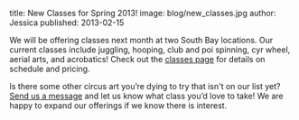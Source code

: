 title: New Classes for Spring 2013!
image: blog/new_classes.jpg
author: Jessica
published: 2013-02-15

We will be offering classes next month at two South Bay locations. Our current classes include juggling, hooping, club and poi spinning, cyr wheel, aerial arts, and acrobatics! Check out the [classes page](/classes/) for details on schedule and pricing. 

Is there some other circus art you’re dying to try that isn't on our list yet? [Send us a message](/contact/) and let us know what class you’d love to take! We are happy to expand our offerings if we know there is interest.